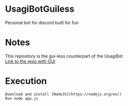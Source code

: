 # UsagiBotGuiless
Personal bot for discord built for fun

# Notes
This repository is the gui-less counterpart of the UsagiBot  
[Link to the repo with GUI](https://github.com/Xuljian/UsagiBot)

# Execution
```
Download and install [NodeJS](https://nodejs.org/en/)  
Run node app.js
```
